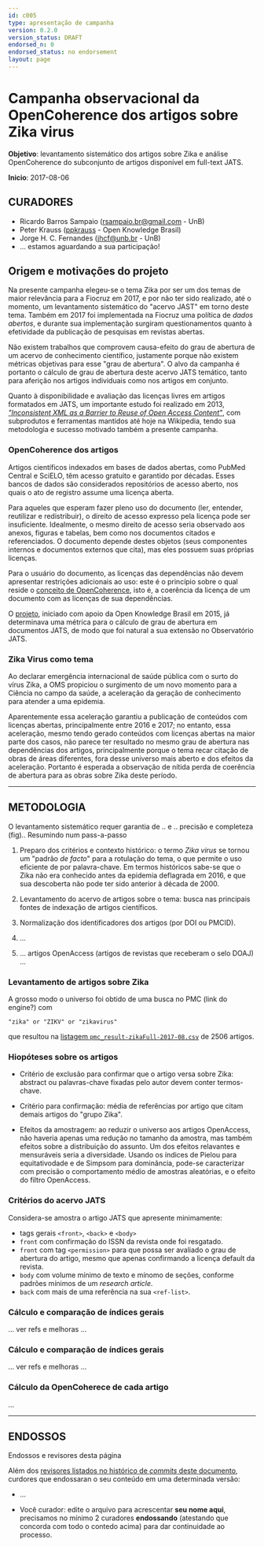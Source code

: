 ```yaml
---
id: c005
type: apresentação de campanha
version: 0.2.0
version_status: DRAFT
endorsed_n: 0
endorsed_status: no endorsement
layout: page
---
```


# Campanha observacional da OpenCoherence dos artigos sobre Zika virus

**Objetivo**: levantamento sistemático dos artigos sobre Zika e análise OpenCoherence do subconjunto de  artigos disponível em full-text JATS.

**Inicio**: 2017-08-06

## CURADORES

* Ricardo Barros Sampaio (rsampaio.br@gmail.com - UnB)
* Peter Krauss ([ppkrauss](https://github.com/ppkrauss) - Open Knowledge Brasil)
* Jorge H. C. Fernandes (jhcf@unb.br - UnB)
* ... estamos aguardando a sua participação!  

## Origem e motivações do projeto

Na presente campanha elegeu-se o tema Zika por ser um dos temas de maior relevância para a Fiocruz em 2017, e por não ter sido realizado, até o momento, um levantamento sistemático do "acervo JAST" em torno deste tema. Também em 2017 foi implementada na Fiocruz uma política de *dados abertos*, e durante sua implementação surgiram  questionamentos quanto à efetividade da publicação de pesquisas em revistas abertas.

Não existem trabalhos que comprovem causa-efeito do grau de abertura de um acervo de conhecimento científico, justamente porque não existem métricas objetivas para esse "grau de abertura". O alvo da campanha é portanto o cálculo de grau de abertura deste acervo JATS temático, tanto para aferição nos artigos individuais como nos artigos em conjunto.

Quanto à disponibilidade e avaliação das licenças livres em artigos formatados em JATS, um importante estudo foi realizado em 2013, [*"Inconsistent XML as a Barrier to Reuse of Open Access Content"*](https://www.ncbi.nlm.nih.gov/books/NBK159964/), com subprodutos e ferramentas mantidos até hoje na Wikipedia, tendo sua metodologia e sucesso motivado também a presente campanha. 

### OpenCoherence dos artigos

Artigos científicos indexados em bases de dados abertas, como PubMed Central e SciELO, têm acesso gratuito e garantido por décadas. Esses bancos de dados são considerados repositórios de acesso aberto, nos quais o ato de registro assume uma licença aberta.

Para aqueles que esperam fazer pleno uso do documento (ler, entender, reutilizar e redistribuir), o direito de acesso expresso pela licença pode ser insuficiente. Idealmente, o mesmo direito de acesso seria observado aos anexos, figuras e tabelas, bem como nos documentos citados e referenciados. O documento depende destes objetos (seus componentes internos e documentos externos que cita), mas eles possuem suas próprias licenças.

Para o usuário do documento, as licenças das dependências não devem apresentar restrições adicionais ao uso: este é o princípio sobre o qual reside o [conceito de OpenCoherence](https://doi.org/10.5281/zenodo.57253), isto é, a coerência da licença de um documento com as licenças de sua dependências.

O [projeto](https://github.com/ppKrauss/openCoherence), iniciado com apoio da Open Knowledge Brasil em 2015, já determinava uma métrica  para o cálculo de grau de abertura em documentos JATS, de modo que foi natural a sua extensão no Observatório JATS.

### Zika Virus como tema

Ao declarar emergência internacional de saúde pública com o surto do vírus Zika, a OMS propiciou o surgimento de um novo momento para a Ciência no campo da saúde, a aceleração da geração de conhecimento para atender a uma epidemia.

Aparentemente essa aceleração garantiu a publicação de conteúdos com licenças abertas, principalmente entre 2016 e 2017; no entanto, essa aceleração, mesmo tendo gerado conteúdos com licenças abertas na maior parte dos casos, não parece ter resultado no mesmo grau de abertura nas dependências dos artigos, principalmente porque o tema recar citação de obras de áreas diferentes, fora desse universo mais aberto e dos efeitos da aceleração. Portanto é esperada a observação de nítida perda de coerência de abertura para as obras sobre Zika deste período.

--------

## METODOLOGIA

O levantamento sistemático requer garantia de .. e .. precisão e completeza (fig)..
Resumindo num pass-a-passo

1. Preparo dos critérios e contexto histórico: o termo *Zika virus* se tornou um "padrão *de facto*" para a rotulação do tema, o que permite o uso eficiente de por palavra-chave. Em termos históricos sabe-se que o Zika não era conhecido antes da epidemia deflagrada em 2016, e que sua descoberta não pode ter sido anterior à década de 2000.

2. Levantamento do acervo de artigos sobre o tema: busca nas principais fontes de indexação de artigos científicos.

3. Normalização dos identificadores dos artigos (por DOI ou PMCID).

4. ...

6. ... artigos OpenAccess (artigos de revistas que receberam o selo DOAJ) ...


### Levantamento de artigos sobre Zika

A grosso modo o universo foi obtido de uma busca no PMC (link do engine?) com

    "zika" or "ZIKV" or "zikavirus"

que resultou na [listagem `pmc_result-zikaFull-2017-08.csv`](https://github.com/UnB-CIDACS/observatorio-jats/blob/master/campanhas/c05-openCoherence-zika/data/pmc_result-zikaFull-2017-08.csv) de 2506 artigos.

### Hiopóteses sobre os artigos

* Critério de exclusão para confirmar que o artigo versa sobre Zika: abstract ou palavras-chave fixadas pelo autor devem conter termos-chave.

* Critério para confirmação: média de referências por artigo que citam demais artigos do "grupo Zika".

* Efeitos da amostragem: ao reduzir o universo aos artigos OpenAccess, não haveria apenas uma redução no tamanho da amostra, mas também efeitos sobre a distribuição do assunto. Um dos efeitos relavantes e mensuráveis seria a diversidade.  Usando os índices de Pielou para equitativodade e de Simpsom para dominância, pode-se caracterizar com precisão o comportamento médio de amostras aleatórias, e o efeito do filtro OpenAccess.


### Critérios do acervo JATS

Considera-se amostra o artigo JATS que apresente minimamente:

* tags gerais `<front>`, `<back>` e `<body>`
* `front` com confirmação do ISSN da revista onde foi resgatado.
* `front` com tag `<permission>` para que possa ser avaliado o grau de abertura do artigo, mesmo que apenas confirmando a licença default da revista.
* `body` com volume mínimo de texto e mínomo de seções, conforme padrões mínimos de um *research article*.
* `back` com mais de uma referência na sua `<ref-list>`.

### Cálculo e comparação de índices gerais

... ver refs e melhoras ...

### Cálculo e comparação de índices gerais

... ver refs e melhoras ...


### Cálculo da OpenCoherece de cada artigo

...

------

## ENDOSSOS

Endossos e revisores desta página

Além dos [revisores listados no histórico de *commits* deste documento](https://github.com/UnB-CIDACS/observatorio-jats/commits/master/campanhas/c01-corpusFioCruz), curdores que endossaran o seu conteúdo em uma determinada versão:

* ...

* Você curador: edite o arquivo para acrescentar **seu nome aqui**, precisamos no mínimo 2 curadores **endossando** (atestando que concorda com todo o contedo acima) para dar continuidade ao processo.
